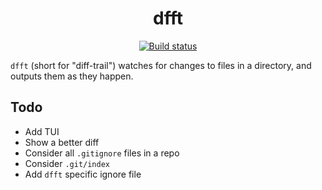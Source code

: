 <p align="center">
  <h1 align="center">dfft</h1>
  <p align="center">
    <a href="https://github.com/dhth/dfft/actions/workflows/main.yml"><img alt="Build status" src="https://img.shields.io/github/actions/workflow/status/dhth/dfft/main.yml?style=flat-square"></a>
  </p>
</p>

`dfft` (short for "diff-trail") watches for changes to files in a directory, and
outputs them as they happen.

Todo
---

- Add TUI
- Show a better diff
- Consider all `.gitignore` files in a repo
- Consider `.git/index`
- Add `dfft` specific ignore file
